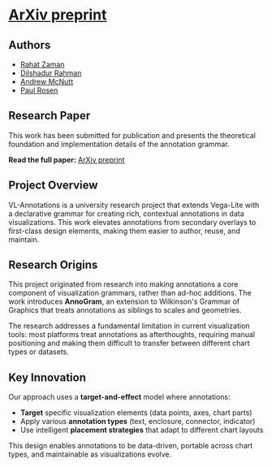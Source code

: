 # [ArXiv preprint](https://arxiv.org/abs/2507.04236)

## Authors

- [Rahat Zaman](https://rahatzamancse.netlify.app/)
- [Dilshadur Rahman](https://dilshadur.owlstown.net/)
- [Andrew McNutt](https://www.mcnutt.in/)
- [Paul Rosen](https://cspaul.com/)

## Research Paper

This work has been submitted for publication and presents the theoretical foundation and implementation details of the annotation grammar.

**Read the full paper:** [ArXiv preprint](https://arxiv.org/abs/2507.04236)

## Project Overview

VL-Annotations is a university research project that extends Vega-Lite with a declarative grammar for creating rich, contextual annotations in data visualizations. This work elevates annotations from secondary overlays to first-class design elements, making them easier to author, reuse, and maintain.

## Research Origins

This project originated from research into making annotations a core component of visualization grammars, rather than ad-hoc additions. The work introduces **AnnoGram**, an extension to Wilkinson's Grammar of Graphics that treats annotations as siblings to scales and geometries.

The research addresses a fundamental limitation in current visualization tools: most platforms treat annotations as afterthoughts, requiring manual positioning and making them difficult to transfer between different chart types or datasets.

## Key Innovation

Our approach uses a **target-and-effect** model where annotations:
- **Target** specific visualization elements (data points, axes, chart parts)
- Apply various **annotation types** (text, enclosure, connector, indicator)
- Use intelligent **placement strategies** that adapt to different chart layouts

This design enables annotations to be data-driven, portable across chart types, and maintainable as visualizations evolve.